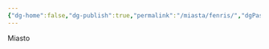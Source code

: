```yaml
---
{"dg-home":false,"dg-publish":true,"permalink":"/miasta/fenris/","dgPassFrontmatter":true}
---
```


Miasto

<!--
![Fenris.png|800](/img/user/Vault/Grafiki/Lore/Fenris.png)

> **Ustrój:** Stabilizująca się anarchia
> **Liczba mieszkańców:** 55 000
> **Przywódca:** [[Postacie/NPC/Quintus\|Quintus]]
> **Imiona:** Starożytny Rzym
> **Wygląd**: Antyczne ruiny zniszczone dodatkowo przez wandali

---

### Władza i zarządzanie

Fenris trzy lata temu było klejnotem wyspy. A przynajmniej tak się wówczas mówiło. Prawda jest taka, że miasto było czyste i uporządkowane, co już stawiało je w ścisłej czołówce pożądanych miejsc do życia. W wyniku pewnych politycznych porozumień Fenris było również stosunkowo bezpieczne od ataków z zewnątrz, dzięki czemu dobrze prosperujący mieszkańcy zaczęli skupiać się na mniej trywialnych potrzebach. Artyści, filozofowie, wizjonerzy. Oto prawdziwy towar eksportowy Fenris jeszcze do niedawna. Niestety jednak [[Rasy/Ludzie\|ludzka]] natura jest niezmienna i aby jedni mogli żyć dostatnio - inni muszą ponosić tego cenę. Tak więc w cieniu pięknych budynków opracowanych przez wykwalifikowanych architektów kryli się biedacy, którzy musieli je zbudować. Niektórzy twierdzą, że robotnicy i żebracy byli traktowani w Fenris jak robactwo. Inni zapewniają, że życie biednych było i tak lepsze od żywotów ich odpowiedników z innych miast. Rozstrzygnięcie jak to wyglądało naprawdę jest w zasadzie niemożliwe. Każdy z mieszkańców ma własną opinię i własną perspektywę. Faktem jest, że obraz [[Postacie/NPC/Lucius Sulla\|Luciusa Sulli]] zatytułowany "Dostatek nieposiadania" przedstawiający szczęśliwego bezdomnego podziwiającego ze swojego leża wspaniałą katedrę Aedes Potentia, wzbudził prawdziwe wzruszenie i dumę wśród wystarczająco wielu robotników, by ci zorganizowali się i w duchu pojednania rozpoczęli rzeź na niczego nie spodziewających się i całkowicie bezbronnych artystach, politykach, myślicielach… Od tego momentu miasto znacząco się zmieniło. Anarchia opanowała Fenris i zaczęła pożerać nie tylko słabych artystów ale wkrótce samych zbuntowanych robotników. Brutalna siła była jedyną walutą, a fale zniszczeń, mordów i gwałtów trwały przez blisko rok - nim w końcu pojawił się cień stabilizacji. Coraz większą część miasta podporządkował sobie jeden [[Rasy/Exoformidy\|exoformid]] [[Postacie/NPC/Quintus\|Quintus]], który stara się od tego czasu wprowadzać proste reguły życia w mieście. Owszem - nadal można niewolić słabszych. Owszem - porachunki można załatwiać między sobą za pomocą broni. Jednak zniewolonych należy nakarmić, a bójki mogą odbywać się tylko przy równej liczebności obu drużyn i w obecności świadków. Kroczek po kroczku miasto powoli znów staje się miejscem, gdzie przewidywana długość życia przestaje być liczona w godzinach. Nadal niektóre miejsca są pozbawione oświeconej władzy [[Postacie/NPC/Quintus\|Quintusa]], a jego rządy nadal przypominają krwawe wymuszanie woli silniejszych nad słabszymi. Jednak poprawa zauważalna jest gołym okiem. Chociaż wspaniała Aedes Potentia raczej nie zostanie nigdy odbudowana.

### Demografia

Fenris przed przewrotem liczyło ponad 140 000 mieszkańców, jednak wielu uciekło lub straciło życie. Fale rzezi, głodu i chorób zebrały swoje żniwo.

Najliczniejszą grupę stanowią oczywiście [[Rasy/Ludzie\|ludzie]], podobnie jak w niemal każdej osadzie. Z istotnych różnic, w mieście najprawdopodobniej nie ma w ogóle [[Rasy/Floranci\|florantów]], a obecność [[Rasy/Neozwierzęta\|neozwierząt]] jest ledwie zauważalna. Istotną grupę stanowią [[Rasy/Exoformidy\|exoformidy]], które chociaż nie są bardziej liczne niż w innych miejscach, to za sprawą [[Postacie/NPC/Quintus\|Quintusa]] są bardziej wyeksponowani i stanowią sporą część dowódców jego armii.

---

Miasto prowadzi w chwili obecnej bardzo ograniczony handel i brakuje niemal wszystkiego. Żywność jest bardzo droga. Głównym towarem eksportowym są zrabowane dzieła sztuki i pozostałości po dawnym Fenris. W wyniku przewrotu większość pozostałych przy życiu wykształconych obywateli stara się udawać ludzi od zawsze pochodzących z gminu. Dodatkowo Fenris ma znaczną nadreprezentację bandytów i zwykłych uciekinierów ukrywających się w dżungli.
-->

<!--
Przykłady imion:
	Mężczyźni - szlachta: Gaius Julius Varro, Marcus Tullius Severus, Lucius Cornelius Scaeva, Quintus Aemilius Drusus, Titus Flavius Maximus, Publius Licinius Crassus, Decimus Junius Silanus, Aulus Claudius Lupus, Servius Valerius Regulus, Sextus Fabius Merula
	
	Kobiety - szlachta: Julia Domitilla, Tullia Severina, Cornelia Scaevina, Aemilia Drusa, Flavia Maxima, Licinia Crassa, Junia Silana, Claudia Lupa, Valeria Regula, Fabia Merula
	
	Mężczyźni: Spurius, Numerius, Agrippa, Vibius, Marius, Naso, Festus, Cato, Gellius, Oppius
	
	Kobiety: Rufa, Marcia, Livia, Severa, Gaia, Prisca, Paulina, Tertia, Nona, Vibia

Opis na sesję - z zewnątrz
	Z oddali Fenris wygląda jak blizna na krajobrazie. Fragmenty murów, kiedyś proste i strzeliste, teraz są pokryte rusztowaniami, graffiti i czarnymi śladami po ogniu. Nad częścią miasta unosi się delikatny dym, jakby coś ciągle się tliło — być może ogniska, być może wspomnienia. W kilku miejscach stoją niedokończone wieże, których konstrukcje przypominają porzucone sny architektów. Jednak to nie ruiny najbardziej przyciągają uwagę, a wielka figura z blach i złomu przypominająca humanoidalnego wojownika, ustawiona na jednym z dachów jak pomnik albo ostrzeżenie. Wokół murów, przy głównym trakcie, gromadzą się handlarze, uciekinierzy, ludzie bez przynależności. Czekają, aż ktoś pozwoli im wejść – albo aż pojawi się okazja, by przemknąć.

Opis na sesję - wewnątrz
	Po przejściu przez bramy Fenris pierwsze, co czujesz, to zapach przypalonego metalu i starego wina. Miasto żyje – ale to życie jakby na krawędzi, nieustannie balansujące między triumfem a upadkiem. Ściany budynków pokryte są graffiti – niektóre to dawne cytaty filozofów, inne to obsceniczne obrazy z domieszką artystycznego kunsztu. W niszy dawnej biblioteki grupka dzieci rysuje węglem po marmurowej posadzce, śmiejąc się z powykręcanych postaci. Na jednym z placów malarz pracuje w ciszy nad monumentalnym portretem miejscowego watażki, przedstawionego jak cezara z orgii – za plecami ma strażnika z toporem. Ruiny katedry Aedes Potentia służą za miejsce walk i egzekucji, a jej złamana kopuła to ulubiony punkt obserwacyjny snajperów. Ludzie w mieście są szorstcy, nieufni – ale w ich oczach tli się coś dziwnego. Może to pamięć o lepszym świecie. A może tylko świadomość, że chaos jest bardziej uczciwy niż złudzenie porządku.
-->